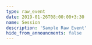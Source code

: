 ```yaml
---
type: raw_event
date: 2019-01-26T08:00:00+3:30
name: Session
description: 'Sample Raw Event'
hide_from_announcments: false
---
```

